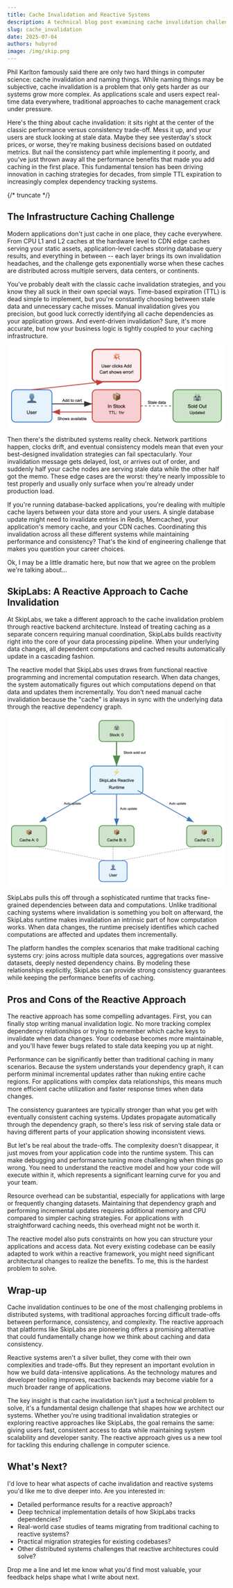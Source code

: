 ```yaml
---
title: Cache Invalidation and Reactive Systems
description: A technical blog post examining cache invalidation challenges in distributed systems and presenting SkipLabs' reactive backend approach as an alternative to traditional strategies.
slug: cache_invalidation
date: 2025-07-04
authors: hubyrod
image: /img/skip.png
---
```


Phil Karlton famously said there are only two hard things in computer science: cache invalidation and naming things. While naming things may be subjective, cache invalidation is a problem that only gets harder as our systems grow more complex. As applications scale and users expect real-time data everywhere, traditional approaches to cache management crack under pressure.

Here's the thing about cache invalidation: it sits right at the center of the classic performance versus consistency trade-off. Mess it up, and your users are stuck looking at stale data. Maybe they see yesterday's stock prices, or worse, they're making business decisions based on outdated metrics. But nail the consistency part while implementing it poorly, and you've just thrown away all the performance benefits that made you add caching in the first place. This fundamental tension has been driving innovation in caching strategies for decades, from simple TTL expiration to increasingly complex dependency tracking systems.

{/* truncate */}

## The Infrastructure Caching Challenge

Modern applications don't just cache in one place, they cache everywhere. From CPU L1 and L2 caches at the hardware level to CDN edge caches serving your static assets, application-level caches storing database query results, and everything in between -- each layer brings its own invalidation headaches, and the challenge gets exponentially worse when these caches are distributed across multiple servers, data centers, or continents.

You've probably dealt with the classic cache invalidation strategies, and you know they all suck in their own special ways. Time-based expiration (TTL) is dead simple to implement, but you're constantly choosing between stale data and unnecessary cache misses. Manual invalidation gives you precision, but good luck correctly identifying all cache dependencies as your application grows. And event-driven invalidation? Sure, it's more accurate, but now your business logic is tightly coupled to your caching infrastructure.

![TTL Caching: When Stale Data Breaks User Experience](./assets/ttl_cache.png)

Then there's the distributed systems reality check. Network partitions happen, clocks drift, and eventual consistency models mean that even your best-designed invalidation strategies can fail spectacularly. Your invalidation message gets delayed, lost, or arrives out of order, and suddenly half your cache nodes are serving stale data while the other half got the memo. These edge cases are the worst: they're nearly impossible to test properly and usually only surface when you're already under production load.

If you're running database-backed applications, you're dealing with multiple cache layers between your data store and your users. A single database update might need to invalidate entries in Redis, Memcached, your application's memory cache, and your CDN caches. Coordinating this invalidation across all these different systems while maintaining performance and consistency? That's the kind of engineering challenge that makes you question your career choices.

Ok, I may be a little dramatic here, but now that we agree on the problem we're talking about...

## SkipLabs: A Reactive Approach to Cache Invalidation

At SkipLabs, we take a different approach to the cache invalidation problem through reactive backend architecture. Instead of treating caching as a separate concern requiring manual coordination, SkipLabs builds reactivity right into the core of your data processing pipeline. When your underlying data changes, all dependent computations and cached results automatically update in a cascading fashion.

The reactive model that SkipLabs uses draws from functional reactive programming and incremental computation research. When data changes, the system automatically figures out which computations depend on that data and updates them incrementally. You don't need manual cache invalidation because the "cache" is always in sync with the underlying data through the reactive dependency graph.

![Automatic Cache Updates with SkipLabs](./assets/reactive_cache_skip.png)

SkipLabs pulls this off through a sophisticated runtime that tracks fine-grained dependencies between data and computations. Unlike traditional caching systems where invalidation is something you bolt on afterward, the SkipLabs runtime makes invalidation an intrinsic part of how computation works. When data changes, the runtime precisely identifies which cached computations are affected and updates them incrementally.

The platform handles the complex scenarios that make traditional caching systems cry: joins across multiple data sources, aggregations over massive datasets, deeply nested dependency chains. By modeling these relationships explicitly, SkipLabs can provide strong consistency guarantees while keeping the performance benefits of caching.

## Pros and Cons of the Reactive Approach

The reactive approach has some compelling advantages. First, you can finally stop writing manual invalidation logic. No more tracking complex dependency relationships or trying to remember which cache keys to invalidate when data changes. Your codebase becomes more maintainable, and you'll have fewer bugs related to stale data keeping you up at night.

Performance can be significantly better than traditional caching in many scenarios. Because the system understands your dependency graph, it can perform minimal incremental updates rather than nuking entire cache regions. For applications with complex data relationships, this means much more efficient cache utilization and faster response times when data changes.

The consistency guarantees are typically stronger than what you get with eventually consistent caching systems. Updates propagate automatically through the dependency graph, so there's less risk of serving stale data or having different parts of your application showing inconsistent views.

But let's be real about the trade-offs. The complexity doesn't disappear, it just moves from your application code into the runtime system. This can make debugging and performance tuning more challenging when things go wrong. You need to understand the reactive model and how your code will execute within it, which represents a significant learning curve for you and your team.

Resource overhead can be substantial, especially for applications with large or frequently changing datasets. Maintaining that dependency graph and performing incremental updates requires additional memory and CPU compared to simpler caching strategies. For applications with straightforward caching needs, this overhead might not be worth it.

The reactive model also puts constraints on how you can structure your applications and access data. Not every existing codebase can be easily adapted to work within a reactive framework, you might need significant architectural changes to realize the benefits. To me, this is the hardest problem to solve.

## Wrap-up

Cache invalidation continues to be one of the most challenging problems in distributed systems, with traditional approaches forcing difficult trade-offs between performance, consistency, and complexity. The reactive approach that platforms like SkipLabs are pioneering offers a promising alternative that could fundamentally change how we think about caching and data consistency.

Reactive systems aren't a silver bullet, they come with their own complexities and trade-offs. But they represent an important evolution in how we build data-intensive applications. As the technology matures and developer tooling improves, reactive backends may become viable for a much broader range of applications.

The key insight is that cache invalidation isn't just a technical problem to solve, it's a fundamental design challenge that shapes how we architect our systems. Whether you're using traditional invalidation strategies or exploring reactive approaches like SkipLabs, the goal remains the same: giving users fast, consistent access to data while maintaining system scalability and developer sanity. The reactive approach gives us a new tool for tackling this enduring challenge in computer science.

## What's Next?
I'd love to hear what aspects of cache invalidation and reactive systems you'd like me to dive deeper into. Are you interested in:

- Detailed performance results for a reactive approach?
- Deep technical implementation details of how SkipLabs tracks dependencies?
- Real-world case studies of teams migrating from traditional caching to reactive systems?
- Practical migration strategies for existing codebases?
- Other distributed systems challenges that reactive architectures could solve?

Drop me a line and let me know what you'd find most valuable, your feedback helps shape what I write about next.